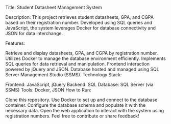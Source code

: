 Title: Student Datasheet Management System

Description:
This project retrieves student datasheets, GPA, and CGPA based on their registration number. Developed using SQL queries and JavaScript, the system leverages Docker for database connectivity and JSON for data interchange.

Features:

Retrieve and display datasheets, GPA, and CGPA by registration number.
Utilizes Docker to manage the database environment efficiently.
Implements SQL queries for data retrieval and manipulation.
Frontend interaction powered by jQuery and JSON.
Database hosted and managed using SQL Server Management Studio (SSMS).
Technology Stack:

Frontend: JavaScript, jQuery
Backend: SQL
Database: SQL Server (via SSMS)
Tools: Docker, JSON
How to Run:

Clone this repository.
Use Docker to set up and connect to the database container.
Configure the database schema and populate it with the necessary data.
Open the web application to interact with the system using registration numbers.
Feel free to contribute or share feedback!
